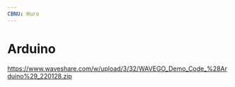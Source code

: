 ```yaml
---
CBNU: Huro
---
```


# Arduino
https://www.waveshare.com/w/upload/3/32/WAVEGO_Demo_Code_%28Arduino%29_220128.zip
